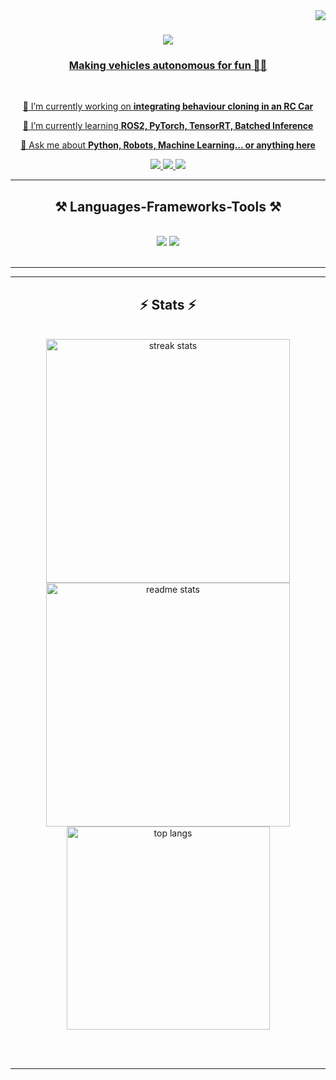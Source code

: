 <img align="right" src="https://visitor-badge.laobi.icu/badge?page_id=Kishore-Yogaraj.Kishore.Yogaraj" />

<h1 align="center">
  <a href = "https://git.io/typing-svg">
    <img src="https://readme-typing-svg.herokuapp.com/?font=Righteous&size=35&center=true&vCenter=true&width=500&height=70&duration=4000&lines=Hi+There!+👋;+I'm+Kishore+Yogaraj!;" />
</h1>

<h3 align="center">Making vehicles autonomous for fun 🤖🚙</h3>

<br/>

<div align="center">
 
 🔭 I’m currently working on **integrating behaviour cloning in an RC Car**
 
 🌱 I’m currently learning **ROS2, PyTorch, TensorRT, Batched Inference**

💬 Ask me about **Python, Robots, Machine Learning... or anything [here](https://github.com/Kishore-Yogaraj)**

 </div>
 
<div align="center"> 
  <a href="mailto:kyogaraj@uwaterloo.ca">
    <img src="https://img.shields.io/badge/Gmail-333333?style=for-the-badge&logo=gmail&logoColor=red" />
  </a>
  <a href="https://www.linkedin.com/in/kishore-yogaraj-03100a203/" target="_blank">
    <img src="https://img.shields.io/badge/LinkedIn-0077B5?style=for-the-badge&logo=linkedin&logoColor=white" target="_blank" />
  </a>
  <a href="https://github.com/Kishore-Yogaraj" target="_blank">
     <img src="https://img.shields.io/badge/Portfolio-FF5722?style=for-the-badge&logo=todoist&logoColor=white" target="_blank" /> <!-- sqlite, safari, google-chrome are other good icon options -->
  </a>
</div>

 <hr/>
 
<h2 align="center">⚒️ Languages-Frameworks-Tools ⚒️</h2>
<br/>
<div align="center">
    <img src="https://skillicons.dev/icons?i=arduino,atom,aws,autocad,bash,vscode,github,cpp,cmake,git,docker" />
    <img src="https://skillicons.dev/icons?i=jenkins,python,kubernetes,linux,matlab,opencv,pytorch,sklearn,tensorflow" /><br>
</div>

<br/>
<hr/>

<hr/>

<h2 align="center">⚡ Stats ⚡</h2>
<br>
<div align=center>
  <img width=390 src="https://streak-stats.demolab.com/?user=salesp07&count_private=true&theme=react&border_radius=10" alt="streak stats"/>
  <img width=390 src="https://github-readme-stats.vercel.app/api?username=salesp07&count_private=true&show_icons=true&theme=react&rank_icon=github&border_radius=10" alt="readme stats" />
  <br/>
  <img width=325 align="center" src="https://github-readme-stats.vercel.app/api/top-langs/?username=salesp07&hide=HTML&langs_count=8&layout=compact&theme=react&border_radius=10&size_weight=0.5&count_weight=0.5&exclude_repo=github-readme-stats" alt="top langs" />
</div>

<br/><br/>

<hr/>

<br/>

<br/>
